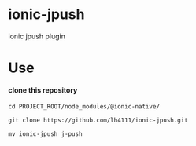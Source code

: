 # ionic-jpush
ionic jpush plugin

# Use

#### clone this repository
```
cd PROJECT_ROOT/node_modules/@ionic-native/

git clone https://github.com/lh4111/ionic-jpush.git

mv ionic-jpush j-push
```
